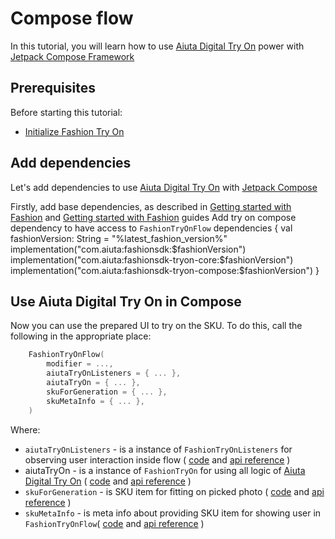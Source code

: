 # Compose flow

In this tutorial, you will learn how to use [Aiuta Digital Try On](https://developer.aiuta.com/products/digital-try-on) power with
[Jetpack Compose Framework](https://developer.android.com/jetpack/compose)


## Prerequisites

Before starting this tutorial:
- [Initialize Fashion Try On](Getting-started-with-Fashion-Try-On.md)


## Add dependencies

Let's add dependencies to use [Aiuta Digital Try On](https://developer.aiuta.com/products/digital-try-on)
with [Jetpack Compose](https://developer.android.com/jetpack/compose)

<procedure collapsible="false">
    <step>Firstly, add base dependencies, as described in
    <a href="Getting-started-with-Fashion.md" anchor="add-dependencies">Getting started with Fashion</a>
    and
    <a href="Getting-started-with-Fashion-Try-On.md" anchor="add-dependencies">Getting started with Fashion</a>
    guides
    </step>
    <step>Add try on compose dependency to have access to <code>FashionTryOnFlow</code>
        <code-block lang="kotlin">
            dependencies {
                val fashionVersion: String = "%latest_fashion_version%"
                implementation("com.aiuta:fashionsdk:$fashionVersion")
                implementation("com.aiuta:fashionsdk-tryon-core:$fashionVersion")
                implementation("com.aiuta:fashionsdk-tryon-compose:$fashionVersion")
            }
        </code-block>
    </step>
</procedure>


## Use Aiuta Digital Try On in Compose

Now you can use the prepared UI to try on the SKU.
To do this, call the following in the appropriate place:
```kotlin
    FashionTryOnFlow(
        modifier = ...,
        aiutaTryOnListeners = { ... },
        aiutaTryOn = { ... },
        skuForGeneration = { ... },
        skuMetaInfo = { ... },
    )
```

Where:
- `aiutaTryOnListeners` - is a instance of `FashionTryOnListeners` for observing user interaction inside flow (
[code](https://github.com/aiuta-com/android-sdk/blob/main/aiuta-tryon-compose/src/main/kotlin/com/aiuta/fashionsdk/tryon/compose/domain/models/AiutaTryOnListeners.kt)
and
[api reference](https://aiuta-com.github.io/android-sdk-docs-api/aiuta-tryon-compose/com.aiuta.fashionsdk.tryon.compose.domain.models/-aiuta-try-on-listeners/index.html)
)
- aiutaTryOn - is a instance of `FashionTryOn` for using all logic of [Aiuta Digital Try On](https://developer.aiuta.com/products/digital-try-on) (
[code](https://github.com/aiuta-com/android-sdk/blob/main/aiuta-tryon-core/src/main/kotlin/com/aiuta/fashionsdk/tryon/core/AiutaTryOn.kt)
and
[api reference](https://aiuta-com.github.io/android-sdk-docs-api/aiuta-tryon-core/com.aiuta.fashionsdk.tryon.core/-aiuta-try-on/index.html)
)
- `skuForGeneration` - is SKU item for fitting on picked photo (
[code](https://github.com/aiuta-com/android-sdk/blob/main/aiuta-tryon-core/src/main/kotlin/com/aiuta/fashionsdk/tryon/core/domain/models/SKUGenerationItem.kt)
and
[api reference](https://aiuta-com.github.io/android-sdk-docs-api/aiuta-tryon-core/com.aiuta.fashionsdk.tryon.core.domain.models/-s-k-u-generation-item/index.html)
)
- `skuMetaInfo` - is meta info about providing SKU item for showing user in `FashionTryOnFlow`(
[code](https://github.com/aiuta-com/android-sdk/blob/main/aiuta-tryon-compose/src/main/kotlin/com/aiuta/fashionsdk/tryon/compose/domain/models/SKUMetaInfo.kt)
and
[api reference](https://aiuta-com.github.io/android-sdk-docs-api/aiuta-tryon-compose/com.aiuta.fashionsdk.tryon.compose.domain.models/-s-k-u-meta-info/index.html)
)
